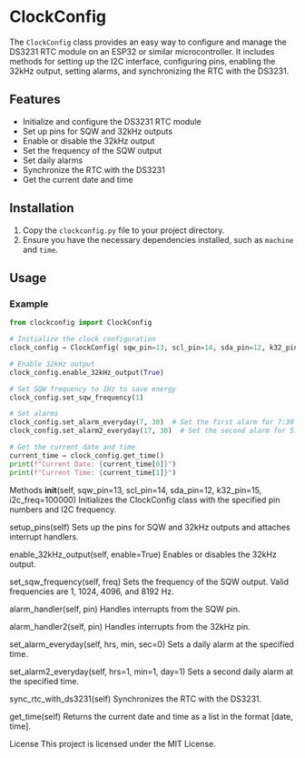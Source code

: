 # ClockConfig

The `ClockConfig` class provides an easy way to configure and manage the DS3231 RTC module on an ESP32 or similar microcontroller. It includes methods for setting up the I2C interface, configuring pins, enabling the 32kHz output, setting alarms, and synchronizing the RTC with the DS3231.

## Features

- Initialize and configure the DS3231 RTC module
- Set up pins for SQW and 32kHz outputs
- Enable or disable the 32kHz output
- Set the frequency of the SQW output
- Set daily alarms
- Synchronize the RTC with the DS3231
- Get the current date and time

## Installation

1. Copy the `clockconfig.py` file to your project directory.
2. Ensure you have the necessary dependencies installed, such as `machine` and `time`.

## Usage

### Example

```python
from clockconfig import ClockConfig

# Initialize the clock configuration
clock_config = ClockConfig( sqw_pin=13, scl_pin=14, sda_pin=12, k32_pin=15,  i2c_freq=50000)  # Set I2C frequency to 50kHz to save energy

# Enable 32kHz output
clock_config.enable_32kHz_output(True)

# Set SQW frequency to 1Hz to save energy
clock_config.set_sqw_frequency(1)

# Set alarms
clock_config.set_alarm_everyday(7, 30)  # Set the first alarm for 7:30 AM
clock_config.set_alarm2_everyday(17, 30)  # Set the second alarm for 5:30 PM

# Get the current date and time
current_time = clock_config.get_time()
print(f"Current Date: {current_time[0]}")
print(f"Current Time: {current_time[1]}")


```

Methods
__init__(self, sqw_pin=13, scl_pin=14, sda_pin=12, k32_pin=15, i2c_freq=100000)
Initializes the ClockConfig class with the specified pin numbers and I2C frequency.

setup_pins(self)
Sets up the pins for SQW and 32kHz outputs and attaches interrupt handlers.

enable_32kHz_output(self, enable=True)
Enables or disables the 32kHz output.

set_sqw_frequency(self, freq)
Sets the frequency of the SQW output. Valid frequencies are 1, 1024, 4096, and 8192 Hz.

alarm_handler(self, pin)
Handles interrupts from the SQW pin.

alarm_handler2(self, pin)
Handles interrupts from the 32kHz pin.

set_alarm_everyday(self, hrs, min, sec=0)
Sets a daily alarm at the specified time.

set_alarm2_everyday(self, hrs=1, min=1, day=1)
Sets a second daily alarm at the specified time.

sync_rtc_with_ds3231(self)
Synchronizes the RTC with the DS3231.

get_time(self)
Returns the current date and time as a list in the format [date, time].

License
This project is licensed under the MIT License.